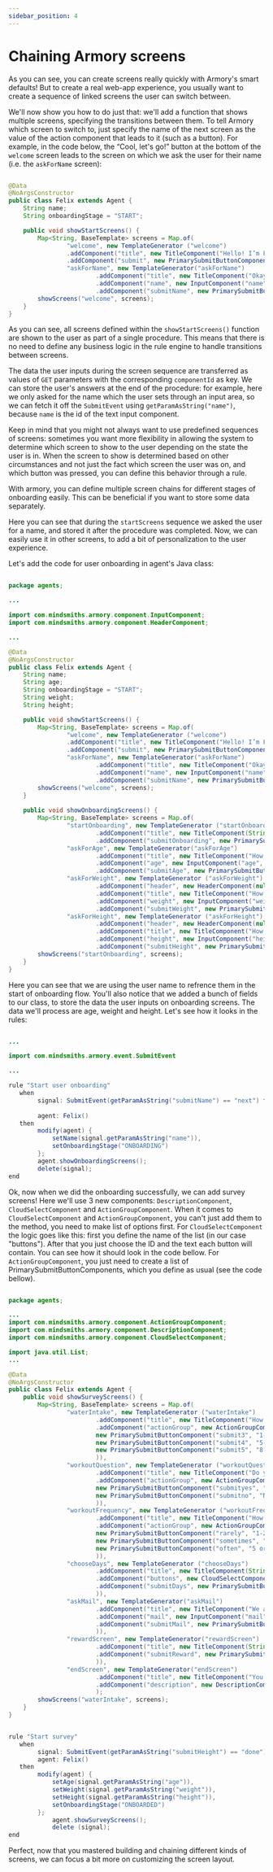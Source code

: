 ```yaml
---
sidebar_position: 4
---
```


# Chaining Armory screens

As you can see, you can create screens really quickly with Armory's smart defaults! 
But to create a real web-app experience, you usually want to create a sequence of linked screens the user can switch between.

We'll now show you how to do just that: we'll add a function that shows multiple screens, specifying the transitions between them. 
To tell Armory which screen to switch to, just specify the name of the next screen as the value of the action component that leads to it (such as a button). 
For example, in the code below, the “Cool, let's go!” button at the bottom of the `welcome` screen leads to the screen on which we ask the user for their name (i.e. the `askForName` screen):


```java title="java/agents/Felix.java"

@Data
@NoArgsConstructor
public class Felix extends Agent {
    String name;
    String onboardingStage = "START";

    public void showStartScreens() {
        Map<String, BaseTemplate> screens = Map.of(
                "welcome", new TemplateGenerator ("welcome")      
                .addComponent("title", new TitleComponent("Hello! I’m Felix and I’m here to help you find the best workout plan for you. Ready?"))
                .addComponent("submit", new PrimarySubmitButtonComponent("Cool, let's go!", "askForName")),
                "askForName", new TemplateGenerator("askForName")
                        .addComponent("title", new TitleComponent("Okay, first, tell me your name? :)"))
                        .addComponent("name", new InputComponent("name", "Type your name here", true))
                        .addComponent("submitName", new PrimarySubmitButtonComponent("submitName", "Done, next!", "end")));
        showScreens("welcome", screens);
    }
}
```
As you can see, all screens defined within the `showStartScreens()` function are shown to the user as part of a single procedure. This means that there is no need to define any business logic in the rule engine to handle transitions between screens.

The data the user inputs during the screen sequence are transferred as values of `GET` parameters with the corresponding `componentId` as key.
We can store the user's answers at the end of the procedure: for example, here we only asked for the name which the user sets through an input area, so we can fetch it off the `SubmitEvent` using `getParamAsString("name")`, because `name` is the id of the text input component.

Keep in mind that you might not always want to use predefined sequences of screens: sometimes you want more flexibility in allowing the system to determine which screen to show to the user depending on the state the user is in. 
When the screen to show is determined based on other circumstances and not just the fact which screen the user was on, and which button was pressed, you can define this behavior through a rule.

With armory, you can define multiple screen chains for different stages of onboarding easily. This can be beneficial if you want to store some data separately. 

Here you can see that during the `startScreens` sequence we asked the user for a name, and stored it after the procedure was completed. 
Now, we can easily use it in other screens, to add a bit of personalization to the user experience.

Let's add the code for user onboarding in agent's Java class:

```java title="java/agents/Felix.java"

package agents;

...

import com.mindsmiths.armory.component.InputComponent;
import com.mindsmiths.armory.component.HeaderComponent;

...

@Data
@NoArgsConstructor
public class Felix extends Agent {
    String name;
    String age;
    String onboardingStage = "START";
    String weight;
    String height;

    public void showStartScreens() {
        Map<String, BaseTemplate> screens = Map.of(
                "welcome", new TemplateGenerator ("welcome")      
                .addComponent("title", new TitleComponent("Hello! I’m Felix and I’m here to help you find the best workout plan for you. Ready?"))
                .addComponent("submit", new PrimarySubmitButtonComponent("Cool, let's go!", "askForName")),
                "askForName", new TemplateGenerator("askForName")
                        .addComponent("title", new TitleComponent("Okay, first, tell me your name? :)"))
                        .addComponent("name", new InputComponent("name", "Type your name here", true))
                        .addComponent("submitName", new PrimarySubmitButtonComponent("submitName", "Done, next!", "done")));
        showScreens("welcome", screens);
    }
    
    public void showOnboardingScreens() {
        Map<String, BaseTemplate> screens = Map.of(
                "startOnboarding", new TemplateGenerator ("startOnboarding")
                        .addComponent("title", new TitleComponent(String.format("Nice to meet you %s ! Now, to make the best workout plan only for you, I have a few questions, ready?", name)))
                        .addComponent("submitOnboarding", new PrimarySubmitButtonComponent("submitOnboarding", "Let's go!", "askForAge")),
                "askForAge", new TemplateGenerator("askForAge")      
                        .addComponent("title", new TitleComponent("How old are you?"))
                        .addComponent("age", new InputComponent("age", "Choose the age you would like to be", "age", true))
                        .addComponent("submitAge", new PrimarySubmitButtonComponent("submitAge", "Next", "askForWeight")),
                "askForWeight", new TemplateGenerator ("askForWeight")
                        .addComponent("header", new HeaderComponent(null, true))
                        .addComponent("title", new TitleComponent("How much do you weigh in kilograms?"))
                        .addComponent("weight", new InputComponent("weight", "Type your weight here", true))
                        .addComponent("submitWeight", new PrimarySubmitButtonComponent("submitWeight", "Next!", "askForHeight")),
                "askForHeight", new TemplateGenerator ("askForHeight")
                        .addComponent("header", new HeaderComponent(null, true))        
                        .addComponent("title", new TitleComponent("How tall are you in cm?"))
                        .addComponent("height", new InputComponent("height", "Type your height here", true))
                        .addComponent("submitHeight", new PrimarySubmitButtonComponent("submitHeight", "Next!", "done")));
        showScreens("startOnboarding", screens);
    }
}
```

Here you can see that we are using the user name to refrence them in the start of onboarding flow.
You'll also notice that we added a bunch of fields to our class, to store the data the user inputs on onboarding screens. The data we'll process are age, weight and height. 
Let's see how it looks in the rules:

```java title="rules/felix/Felix.drl"

...

import com.mindsmiths.armory.event.SubmitEvent

...

rule "Start user onboarding"
   when
        signal: SubmitEvent(getParamAsString("submitName") == "next") from entry-point "signals"
        
        agent: Felix()
   then
        modify(agent) {
            setName(signal.getParamAsString("name")),
            setOnboardingStage("ONBOARDING")
        };
        agent.showOnboardingScreens();
        delete(signal);
end
```

Ok, now when we did the onboarding successfully, we can add survey screens! Here we'll use 3 new components: `DescriptionComponent`, `CloudSelectComponent` and `ActionGroupComponent`. 
When it comes to `CloudSelectComponent` and `ActionGroupComponent`, you can't just add them to the method, you need to make list of options first.
For `CloudSelectComponent` the logic goes like this: first you define the name of the list (in our case "buttons"). After that you just choose the ID and the text each button will contain.
You can see how it should look in the code bellow. 
For `ActionGroupComponent`, you just need to create a list of PrimarySubmitButtonComponents, which you define as usual (see the code bellow).

```java title="rules/felix/Felix.java"

package agents;

...
import com.mindsmiths.armory.component.ActionGroupComponent;
import com.mindsmiths.armory.component.DescriptionComponent;
import com.mindsmiths.armory.component.CloudSelectComponent;

import java.util.List;
...

@Data
@NoArgsConstructor
public class Felix extends Agent {
    public void showSurveyScreens() {
        Map<String, BaseTemplate> screens = Map.of(
                "waterIntake", new TemplateGenerator ("waterIntake")
                        .addComponent("title", new TitleComponent("How much water do you drink a day?"))
                        .addComponent("actionGroup", new ActionGroupComponent(List.of(
                        new PrimarySubmitButtonComponent("submit3", "1-3 glasses", "workoutQuestion"),
                        new PrimarySubmitButtonComponent("submit4", "5-6 glasses...", "workoutQuestion"),
                        new PrimarySubmitButtonComponent("submit5", "8 glasess or more...", "workoutQuestion"))
                        )),
                "workoutQuestion", new TemplateGenerator ("workoutQuestion")
                        .addComponent("title", new TitleComponent("Do you workout?"))
                        .addComponent("actionGroup", new ActionGroupComponent(List.of(
                        new PrimarySubmitButtonComponent("submityes", "Hell yeah!", "workoutFrequency"),
                        new PrimarySubmitButtonComponent("submitno", "No, but I am planning...", "chooseDays"))
                        )),
                "workoutFrequency", new TemplateGenerator ("workoutFrequency")
                        .addComponent("title", new TitleComponent("How many days a week?"))
                        .addComponent("actionGroup", new ActionGroupComponent(List.of(
                        new PrimarySubmitButtonComponent("rarely", "1-2", "chooseDays"),
                        new PrimarySubmitButtonComponent("sometimes", "3-4", "chooseDays"),
                        new PrimarySubmitButtonComponent("often", "5 or more", "chooseDays"))
                        )),
                "chooseDays", new TemplateGenerator ("chooseDays")
                        .addComponent("title", new TitleComponent(String.format("Okay %s , we are one step away! Choose the days that you are available for workout?", name)))
                        .addComponent("buttons", new CloudSelectComponent("buttons", Map.of("MON", "mon", "TUE", "tue", "WED", "wed", "THU", "thu", "FRI", "fri")))
                        .addComponent("submitDays", new PrimarySubmitButtonComponent("submitDays", "Submit", "askMail"
                        )),
                "askMail", new TemplateGenerator("askMail")
                        .addComponent("title", new TitleComponent("We are done! I am going to send this info to our experts, and one of them will contact you as soon as possible! Just write down your email and we’ll be right on it!"))
                        .addComponent("mail", new InputComponent("mail", "Write your mail here", "mail", true))
                        .addComponent("submitMail", new PrimarySubmitButtonComponent("submitMail", "Submit", "rewardScreen"
                        )),
                "rewardScreen", new TemplateGenerator("rewardScreen")
                        .addComponent("title", new TitleComponent(String.format("Thank you %s for taking your time to talk to me! You earned your first apple! 🍎 Now you’re in the apple league and you gained access to various workout tips for beginners!", name)))
                        .addComponent("submitReward", new PrimarySubmitButtonComponent("submitReward", "Thanks", "endScreen"
                        )),
                "endScreen", new TemplateGenerator("endScreen")
                        .addComponent("title", new TitleComponent("You are the best!💙"))
                        .addComponent("description", new DescriptionComponent("To join our workout group on Discord, here is a link!"))
                        );
        showScreens("waterIntake", screens);
    }
}
```

```java title="rules/felix/Felix.drl"

rule "Start survey"
   when
        signal: SubmitEvent(getParamAsString("submitHeight") == "done") from entry-point "signals"
        agent: Felix()
   then
        modify(agent) {
            setAge(signal.getParamAsString("age")),
            setWeight(signal.getParamAsString("weight")),
            setHeight(signal.getParamAsString("height")),
            setOnboardingStage("ONBOARDED")
        };
            agent.showSurveyScreens();
            delete (signal);
end
```

Perfect, now that you mastered building and chaining different kinds of screens, we can focus a bit more on customizing the screen layout.
